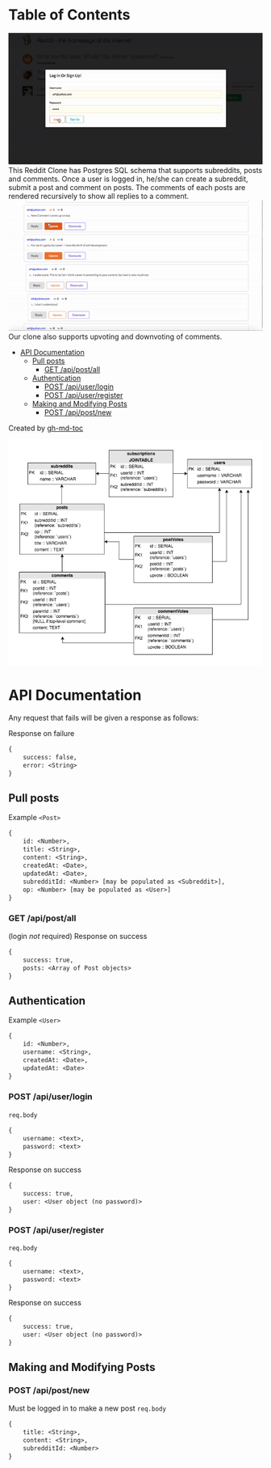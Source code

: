 Table of Contents
=================
![](./docs/En1ffM.gif)
This Reddit Clone has Postgres SQL schema that supports subreddits, posts and comments. Once a user is logged in, he/she can create a subreddit, submit a post and comment on posts. The comments of each posts are rendered recursively to show all replies to a comment.
![](./docs/up1hKX.gif)
Our clone also supports upvoting and downvoting of comments.
* [API Documentation](#api-documentation)
  * [Pull posts](#pull-posts)
    * [GET /api/post/all](#get-apipostall)
  * [Authentication](#authentication)
    * [POST /api/user/login](#post-apiuserlogin)
    * [POST /api/user/register](#post-apiuserregister)
  * [Making and Modifying Posts](#making-and-modifying-posts)
    * [POST /api/post/new](#post-apipostnew)

Created by [gh-md-toc](https://github.com/ekalinin/github-markdown-toc.go)

![SQL Table Diagram](./docs/horizons_reddit_clone.png)

# API Documentation

Any request that fails will be given a response as follows:

Response on failure
```
{
    success: false,
    error: <String>
}
```

## Pull posts
Example `<Post>`
```
{
    id: <Number>,
    title: <String>,
    content: <String>,
    createdAt: <Date>,
    updatedAt: <Date>,
    subredditId: <Number> [may be populated as <Subreddit>],
    op: <Number> [may be populated as <User>]
}
```

### GET /api/post/all
(login _not_ required)
Response on success
```
{
    success: true,
    posts: <Array of Post objects>
}
```

## Authentication
Example `<User>`
```
{
    id: <Number>,
    username: <String>,
    createdAt: <Date>,
    updatedAt: <Date>
}
```
### POST /api/user/login
`req.body`
```
{
    username: <text>,
    password: <text>
}
```
Response on success
```
{
    success: true,
    user: <User object (no password)>
}
```

### POST /api/user/register
`req.body`
```
{
    username: <text>,
    password: <text>
}
```
Response on success
```
{
    success: true,
    user: <User object (no password)>
}
```

## Making and Modifying Posts
### POST /api/post/new
Must be logged in to make a new post
`req.body`
```
{
    title: <String>,
    content: <String>,
    subredditId: <Number>
}
```

